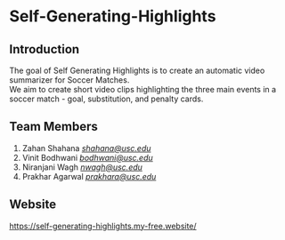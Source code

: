 # Self-Generating-Highlights

## Introduction 
The goal of Self Generating Highlights is to create an automatic video summarizer for Soccer Matches.<br>
We aim to create short video clips highlighting the three main events in a soccer match - goal, substitution, and penalty cards.

## Team Members

1. Zahan Shahana <i>shahana@usc.edu</i>
2. Vinit Bodhwani <i>bodhwani@usc.edu</i>
3. Niranjani Wagh <i>nwagh@usc.edu</i>
4. Prakhar Agarwal <i>prakhara@usc.edu</i>

## Website
https://self-generating-highlights.my-free.website/
